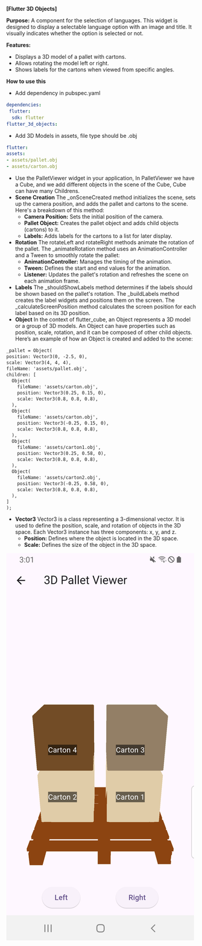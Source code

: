 **[Flutter 3D Objects]**

**Purpose:** A component for the selection of languages. This widget is designed to display a selectable language option with an image and title. It visually indicates whether the option is selected or not.

**Features:**
- Displays a 3D model of a pallet with cartons.
- Allows rotating the model left or right.
- Shows labels for the cartons when viewed from specific angles.

**How to use this**
  - Add dependency in pubspec.yaml
  ```yaml
  dependencies:
   flutter:
    sdk: flutter
  flutter_3d_objects:
  ```
  - Add 3D Models in assets, file type should be .obj
  ```yaml
  flutter:
  assets:
  - assets/pallet.obj
  - assets/carton.obj
  ```
  - Use the PalletViewer widget in your application, In PalletViewer we have a Cube, and we add different objects in the scene of the Cube, Cube can have many Childrens.
  - **Scene Creation** The _onSceneCreated method initializes the scene, sets up the camera position, and adds the pallet and cartons to the scene. Here's a breakdown of this method:
      - **Camera Position:** Sets the initial position of the camera.
      - **Pallet Object:** Creates the pallet object and adds child objects (cartons) to it.
      - **Labels:** Adds labels for the cartons to a list for later display.
  - **Rotation** The rotateLeft and rotateRight methods animate the rotation of the pallet. The _animateRotation method uses an AnimationController and a Tween to smoothly rotate the pallet:
      - **AnimationController:** Manages the timing of the animation.
      - **Tween:** Defines the start and end values for the animation.
      - **Listener:** Updates the pallet's rotation and refreshes the scene on each animation frame.
  - **Labels** The _shouldShowLabels method determines if the labels should be shown based on the pallet's rotation. The _buildLabels method creates the label widgets and positions them on the screen. The _calculateScreenPosition method calculates the screen position for each label based on its 3D position.
  - **Object** In the context of flutter_cube, an Object represents a 3D model or a group of 3D models. An Object can have properties such as position, scale, rotation, and it can be composed of other child objects. Here’s an example of how an Object is created and added to the scene:
  ```
  _pallet = Object(
  position: Vector3(0, -2.5, 0),
  scale: Vector3(4, 4, 4),
  fileName: 'assets/pallet.obj',
  children: [
    Object(
      fileName: 'assets/carton.obj',
      position: Vector3(0.25, 0.15, 0),
      scale: Vector3(0.8, 0.8, 0.8),
    ),
    Object(
      fileName: 'assets/carton.obj',
      position: Vector3(-0.25, 0.15, 0),
      scale: Vector3(0.8, 0.8, 0.8),
    ),
    Object(
      fileName: 'assets/carton1.obj',
      position: Vector3(0.25, 0.58, 0),
      scale: Vector3(0.8, 0.8, 0.8),
    ),
    Object(
      fileName: 'assets/carton2.obj',
      position: Vector3(-0.25, 0.58, 0),
      scale: Vector3(0.8, 0.8, 0.8),
    ),
  ]
  );
  ```
  - **Vector3** Vector3 is a class representing a 3-dimensional vector. It is used to define the position, scale, and rotation of objects in the 3D space. Each Vector3 instance has three components: x, y, and z.
      - **Position:** Defines where the object is located in the 3D space.
      - **Scale:** Defines the size of the object in the 3D space.
    
  ![3D Objects Screen](./resources/3dObj.png)
